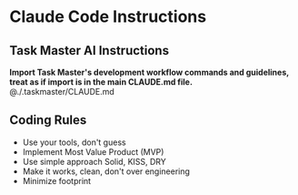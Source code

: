 # Claude Code Instructions

## Task Master AI Instructions

**Import Task Master's development workflow commands and guidelines, treat as if import is in the main CLAUDE.md file.**
@./.taskmaster/CLAUDE.md

## Coding Rules

- Use your tools, don't guess
- Implement Most Value Product (MVP)
- Use simple approach Solid, KISS, DRY
- Make it works, clean, don't over engineering
- Minimize footprint
